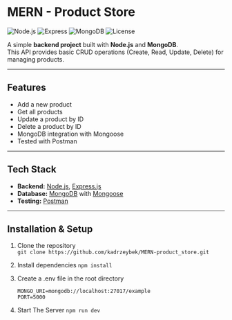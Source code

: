 # MERN - Product Store

![Node.js](https://img.shields.io/badge/Node.js-18.x-green?logo=node.js)
![Express](https://img.shields.io/badge/Express.js-4.x-lightgrey?logo=express)
![MongoDB](https://img.shields.io/badge/MongoDB-6.x-darkgreen?logo=mongodb)
![License](https://img.shields.io/badge/License-MIT-blue)

A simple **backend project** built with **Node.js** and **MongoDB**.  
This API provides basic CRUD operations (Create, Read, Update, Delete) for managing products.  

---

## Features
- Add a new product  
- Get all products 
- Update a product by ID  
- Delete a product by ID  
- MongoDB integration with Mongoose  
- Tested with Postman  

---

## Tech Stack
- **Backend:** [Node.js](https://nodejs.org/), [Express.js](https://expressjs.com/)  
- **Database:** [MongoDB](https://www.mongodb.com/) with [Mongoose](https://mongoosejs.com/)  
- **Testing:** [Postman](https://www.postman.com/)  

---

## Installation & Setup

1. Clone the repository  
    `git clone https://github.com/kadrzeybek/MERN-product_store.git`

2. Install dependencies
    `npm install`

3. Create a .env file in the root directory
    ```
    MONGO_URI=mongodb://localhost:27017/example
    PORT=5000
    ```
   
4. Start The Server
    `npm run dev`
